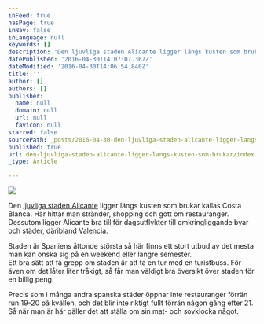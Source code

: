```yaml
---
inFeed: true
hasPage: true
inNav: false
inLanguage: null
keywords: []
description: 'Den ljuvliga staden Alicante ligger längs kusten som brukar kallas Costa Blanca. Här hittar man stränder, shopping och gott om restauranger. Dessutom ligger Alicante bra till för dagsutflykter till omkringliggande byar och städer, däribland Valencia.'
datePublished: '2016-04-30T14:07:07.367Z'
dateModified: '2016-04-30T14:06:54.840Z'
title: ''
author: []
authors: []
publisher:
  name: null
  domain: null
  url: null
  favicon: null
starred: false
sourcePath: _posts/2016-04-30-den-ljuvliga-staden-alicante-ligger-langs-kusten-som-brukar.md
published: true
url: den-ljuvliga-staden-alicante-ligger-langs-kusten-som-brukar/index.html
_type: Article

---
```

![](https://the-grid-user-content.s3-us-west-2.amazonaws.com/4d909bc2-a5a1-4b2c-a3e5-3b253ddc68ee.jpg)

Den [ljuvliga staden Alicante][0] ligger längs kusten som brukar kallas Costa Blanca. Här hittar man stränder, shopping och gott om restauranger. Dessutom ligger Alicante bra till för dagsutflykter till omkringliggande byar och städer, däribland Valencia.

Staden är Spaniens åttonde största så här finns ett stort utbud av det mesta man kan önska sig på en weekend eller längre semester.  
Ett bra sätt att få grepp om staden är att ta en tur med en turistbuss. För även om det låter liter tråkigt, så får man väldigt bra översikt över staden för en billig peng.

Precis som i många andra spanska städer öppnar inte restauranger förrän run 19-20 på kvällen, och det blir inte riktigt fullt förrän någon gång efter 21\. Så när man är här gäller det att ställa om sin mat- och sovklocka något.

[0]: http://www.alicantespanien.se/